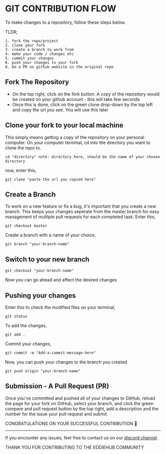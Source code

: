 # GIT CONTRIBUTION FLOW

To make changes to a repository, follow these steps below.

TLDR;

```
1. fork the repo/project
2. clone your fork
3. create a branch to work from
4. make your code / changes etc
5. commit your changes
6. push your changes to your fork
8. Do a PR on github website in the original repo
```

## Fork The Repository
- On the top right, click on the fork button. A copy of the repository would be created on your github account - this will take few seconds
- Once this is done, click on the green clone drop-down by the top left and copy the url you see. You will use this later

## Clone your fork to your local machine
This simply means getting a copy of the repository on your personal computer.
On your computer terminal, cd into the directory you want to clone the repo to.
```
cd "directory" note: directory here, should be the name of your chosen directory
```
now, enter this,
```
git clone "paste the url you copied here"
```

## Create a Branch
To work on a new feature or fix a bug, it's important that you create a new branch. This keeps your changes seperate from the master branch for easy management of multiple pull requests for each completed task.
Enter this,
```
git checkout master
```
Create a branch with a name of your choice,
```
git branch "your-branch-name"
```

## Switch to your new branch
```
git checkout "your-branch-name"
```

Now you can go ahead and affect the desired changes

## Pushing your changes
Enter this to check the modified files on your terminal,
```
git status
```
To add the changes,
```
git add .
```
Commit your changes,
```
git commit -m "Add-a-commit-message-here"
```
Now, you can push your changes to the branch you created
```
git push origin "your-branch-name"
```
## Submission - A Pull Request (PR)
Once you've committed and pushed all of your changes to GitHub, reload the page for your fork on GitHub, select your branch, and click the green compare and pull request button by the top right, add a description and the number for the issue your pull request and submit.

CONGRATULATIONS ON YOUR SUCCESSFUL CONTRIBUTION :balloon:

---

If you encounter any issues, feel free to contact us on our [discord channel](http://discord.eddiehub.org).

THANK YOU FOR CONTRIBUTING TO THE EDDIEHUB COMMUNITY
